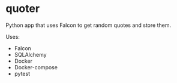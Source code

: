 # quoter

Python app that uses Falcon to get random quotes and store them.

Uses:

  - Falcon
  - SQLAlchemy
  - Docker
  - Docker-compose
  - pytest